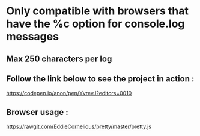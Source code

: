 # Only compatible with browsers that have the %c option for console.log messages

## Max 250 characters per log

## Follow the link below to see the project in action :
https://codepen.io/anon/pen/YvrevJ?editors=0010

## Browser usage :
https://rawgit.com/EddieCornelious/pretty/master/pretty.js